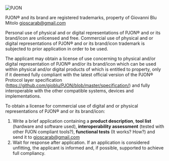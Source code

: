 ![PJON](http://www.gioblu.com/PJON/PJON-github-header-tiny.png)

PJON® and its brand are registered trademarks, property of Giovanni Blu Mitolo gioscarab@gmail.com

Personal use of physical and or digital representations of PJON® and or its brand/icon are unlicensed and free. Commercial use of physical and or digital representations of PJON® and or its brand/icon trademark is subjected to prior application in order to be used.

The applicant may obtain a license of use concerning to physical and/or digital representation of PJON® and/or its brand/icon which can be used within physical and/or digital products of which is entitled to property, only if it deemed fully compliant with the latest official version of the PJON® Protocol layer specification (https://github.com/gioblu/PJON/blob/master/specification/) and fully interoperable with the other compatible systems, devices and implementations.

To obtain a license for commercial use of digital and or physical representations of PJON® and or its brand/icon:

1. Write a brief application containing a **product description**, **tool list** (hardware and software used), **interoperability assessment** (tested with other PJON compliant tools?), **functional tests** (It works? How?) and send it to gioscarab@gmail.com   
2. Wait for response after application. If an application is considered unfitting, the applicant is informed and, if possible, supported to achieve full compliancy.
